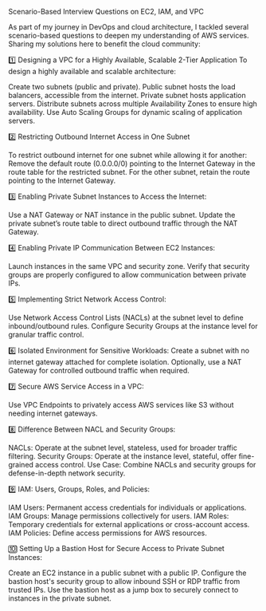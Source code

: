  Scenario-Based Interview Questions on EC2, IAM, and VPC
 
 As part of my journey in DevOps and cloud architecture, I tackled several scenario-based questions to deepen my understanding of AWS services. Sharing my solutions here to benefit the cloud community:

1️⃣ Designing a VPC for a Highly Available, Scalable 2-Tier Application
To design a highly available and scalable architecture:

Create two subnets (public and private).
Public subnet hosts the load balancers, accessible from the internet.
Private subnet hosts application servers.
Distribute subnets across multiple Availability Zones to ensure high availability.
Use Auto Scaling Groups for dynamic scaling of application servers.

2️⃣ Restricting Outbound Internet Access in One Subnet

To restrict outbound internet for one subnet while allowing it for another:
Remove the default route (0.0.0.0/0) pointing to the Internet Gateway in the route table for the restricted subnet.
For the other subnet, retain the route pointing to the Internet Gateway.

3️⃣ Enabling Private Subnet Instances to Access the Internet:

Use a NAT Gateway or NAT instance in the public subnet.
Update the private subnet’s route table to direct outbound traffic through the NAT Gateway.

4️⃣ Enabling Private IP Communication Between EC2 Instances:

Launch instances in the same VPC and security zone.
Verify that security groups are properly configured to allow communication between private IPs.

5️⃣ Implementing Strict Network Access Control:

Use Network Access Control Lists (NACLs) at the subnet level to define inbound/outbound rules.
Configure Security Groups at the instance level for granular traffic control.

6️⃣ Isolated Environment for Sensitive Workloads:
Create a subnet with no internet gateway attached for complete isolation.
Optionally, use a NAT Gateway for controlled outbound traffic when required.

7️⃣ Secure AWS Service Access in a VPC:

Use VPC Endpoints to privately access AWS services like S3 without needing internet gateways.

8️⃣ Difference Between NACL and Security Groups:

NACLs: Operate at the subnet level, stateless, used for broader traffic filtering.
Security Groups: Operate at the instance level, stateful, offer fine-grained access control.
Use Case: Combine NACLs and security groups for defense-in-depth network security.

9️⃣ IAM: Users, Groups, Roles, and Policies:

IAM Users: Permanent access credentials for individuals or applications.
IAM Groups: Manage permissions collectively for users.
IAM Roles: Temporary credentials for external applications or cross-account access.
IAM Policies: Define access permissions for AWS resources.

🔟 Setting Up a Bastion Host for Secure Access to Private Subnet Instances:

Create an EC2 instance in a public subnet with a public IP.
Configure the bastion host's security group to allow inbound SSH or RDP traffic from trusted IPs.
Use the bastion host as a jump box to securely connect to instances in the private subnet.


